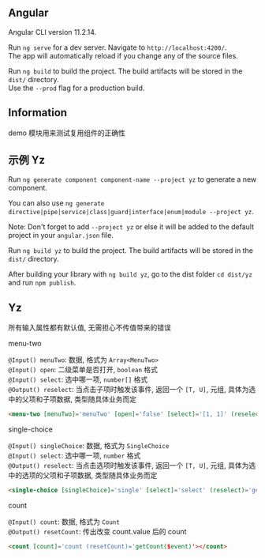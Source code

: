 ## Angular

Angular CLI version 11.2.14.

Run `ng serve` for a dev server. Navigate to `http://localhost:4200/`.  
The app will automatically reload if you change any of the source files.  

Run `ng build` to build the project. The build artifacts will be stored in the `dist/` directory.  
Use the `--prod` flag for a production build.  

## Information

demo 模块用来测试复用组件的正确性

## 示例 Yz

Run `ng generate component component-name --project yz` to generate a new component. 

You can also use `ng generate directive|pipe|service|class|guard|interface|enum|module --project yz`.

Note: Don't forget to add `--project yz` or else it will be added to the default project in your `angular.json` file. 

Run `ng build yz` to build the project. The build artifacts will be stored in the `dist/` directory.

After building your library with `ng build yz`, go to the dist folder `cd dist/yz` and run `npm publish`.

## Yz

所有输入属性都有默认值, 无需担心不传值带来的错误

menu-two

`@Input() menuTwo`: 数据, 格式为 `Array<MenuTwo>`  
`@Input() open`: 二级菜单是否打开, `boolean` 格式  
`@Input() select`: 选中哪一项, `number[]` 格式  
`@Output() reselect`: 当点击子项时触发该事件, 返回一个 `[T, U]`, 元组, 具体为选中的父项和子项数据, 类型随具体业务而定  

```html
<menu-two [menuTwo]='menuTwo' [open]='false' [select]='[1, 1]' (reselect)='getMenu($event)'></menu-two>
```

single-choice

`@Input() singleChoice`: 数据, 格式为 `SingleChoice`  
`@Input() select`: 选中哪一项, `number` 格式  
`@Output() reselect`: 当点击选项时触发该事件, 返回一个 `[T, U]`, 元组, 具体为选中的选项的父项和子项数据, 类型随具体业务而定  

```html
<single-choice [singleChoice]='single' [select]='select' (reselect)='getSingle($event)'></single-choice>
```

count

`@Input() count`: 数据, 格式为 `Count`  
`@Output() resetCount`: 传出改变 count.value 后的 count  

```html
<count [count]='count (resetCount)='getCount($event)'></count>
```